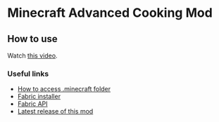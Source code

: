 # Minecraft Advanced Cooking Mod

## How to use
Watch [this video](https://youtu.be/ppY5BoBSTTU).

### Useful links
* [How to access .minecraft folder](https://minecraft.gamepedia.com/.minecraft)
* [Fabric installer](https://maven.fabricmc.net/net/fabricmc/fabric-installer/0.6.1.51/fabric-installer-0.6.1.51.jar)
* [Fabric API](https://www.curseforge.com/minecraft/mc-mods/fabric-api/download/3072712/file)
* [Latest release of this mod](https://github.com/Awty-Game-Making-Club/minecraft-cooking/releases/latest)
